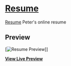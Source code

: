 # [Resume](https://www.peterphan.net/)

[Resume](https://www.peterphan.net/) Peter's online resume

## Preview

[![Resume Preview](https://startbootstrap.com/assets/img/screenshots/themes/resume.png)]]

**[View Live Preview](https://www.peterphan.net/)**
